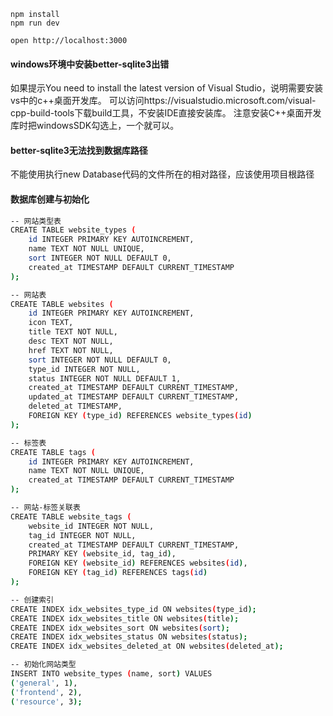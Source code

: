 ```
npm install
npm run dev
```

```
open http://localhost:3000
```

#### windows环境中安装better-sqlite3出错
如果提示You need to install the latest version of Visual Studio，说明需要安装vs中的c++桌面开发库。
可以访问https://visualstudio.microsoft.com/visual-cpp-build-tools下载build工具，不安装IDE直接安装库。
注意安装C++桌面开发库时把windowsSDK勾选上，一个就可以。

#### better-sqlite3无法找到数据库路径
不能使用执行new Database代码的文件所在的相对路径，应该使用项目根路径

#### 数据库创建与初始化
```bash
-- 网站类型表
CREATE TABLE website_types (
    id INTEGER PRIMARY KEY AUTOINCREMENT,
    name TEXT NOT NULL UNIQUE,
    sort INTEGER NOT NULL DEFAULT 0,
    created_at TIMESTAMP DEFAULT CURRENT_TIMESTAMP
);

-- 网站表
CREATE TABLE websites (
    id INTEGER PRIMARY KEY AUTOINCREMENT,
    icon TEXT,
    title TEXT NOT NULL,
    desc TEXT NOT NULL,
    href TEXT NOT NULL,
    sort INTEGER NOT NULL DEFAULT 0,
    type_id INTEGER NOT NULL,
    status INTEGER NOT NULL DEFAULT 1,
    created_at TIMESTAMP DEFAULT CURRENT_TIMESTAMP,
    updated_at TIMESTAMP DEFAULT CURRENT_TIMESTAMP,
    deleted_at TIMESTAMP,
    FOREIGN KEY (type_id) REFERENCES website_types(id)
);

-- 标签表
CREATE TABLE tags (
    id INTEGER PRIMARY KEY AUTOINCREMENT,
    name TEXT NOT NULL UNIQUE,
    created_at TIMESTAMP DEFAULT CURRENT_TIMESTAMP
);

-- 网站-标签关联表
CREATE TABLE website_tags (
    website_id INTEGER NOT NULL,
    tag_id INTEGER NOT NULL,
    created_at TIMESTAMP DEFAULT CURRENT_TIMESTAMP,
    PRIMARY KEY (website_id, tag_id),
    FOREIGN KEY (website_id) REFERENCES websites(id),
    FOREIGN KEY (tag_id) REFERENCES tags(id)
);

-- 创建索引
CREATE INDEX idx_websites_type_id ON websites(type_id);
CREATE INDEX idx_websites_title ON websites(title);
CREATE INDEX idx_websites_sort ON websites(sort);
CREATE INDEX idx_websites_status ON websites(status);
CREATE INDEX idx_websites_deleted_at ON websites(deleted_at);

-- 初始化网站类型
INSERT INTO website_types (name, sort) VALUES 
('general', 1),
('frontend', 2),
('resource', 3);
```


